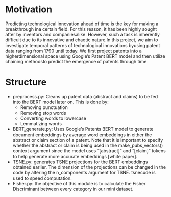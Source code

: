 # Motivation

Predicting technological innovation ahead of time is the key for making a breakthrough ina certain field.
For this reason, it has been highly sought after by inventors and companiesalike.
However, such a task is inherently difficult due to its innovative and chaotic nature.In  this  project,  we  aim  to  investigate  temporal  patterns  of 
technological  innovations  byusing patent data ranging from 1790 until today.  We first project patents into a higherdimensional space using Google’s Patent
BERT model and then utilize chaining methodsto predict the emergence of patents through time 

# Structure
* preprocess.py: Cleans up patent data (abstract and claims) to be fed into the BERT model later on. This is done by:
   * Removing punctuation
   * Removing stop words
   * Converting words to lowercase
   * Lemmatizing words  
* BERT_generate.py: Uses Google’s Patents BERT model to generate document embeddings by average word embeddings in either the abstract or claim section of a patent. Note that it is important to specify whether the abstract or claim is being used in the make_pubs_vectors() context argument since the model uses “[abstract]” and “[claim]” tokens to help generate more accurate embeddings [white paper].
* TSNE.py: generates TSNE projections for the BERT embeddings obtained earlier. The dimension of the projections can be changed in the code by altering the n_components argument for TSNE. tsnecude is used to speed computation.
* Fisher.py: the objective of this module is to calculate the Fisher Discriminant between every category in our mini dataset.

